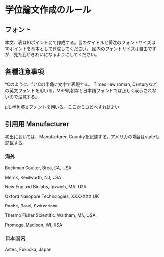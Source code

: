 # 学位論文作成のルール

## フォント
本文、表は10ポイントにて作成する。図のタイトルと脚注のフォントサイズは10ポイントを基本として作成してください。
図内のフォントサイズは自由ですが、見た目がきれいになるようにしてください。

## 各種注意事項

°Cのように、°とCの半角に文字で表現する。 
Times new roman, Centuryなどの英文フォントを用いる。MSP明朝など日本語フォントでは正しく表示されないので注意する。

μも半角英文フォントを用いる。ここからコピペすればよい

## 引用用 Manufacturer
初出においては、Manufacturer, Countryを記述する。アメリカの場合はstateも記載する。
### 海外
Beckman Coulter, Brea, CA, USA

Merck, Kenilworth, NJ, USA

New England Biolabs, Ipswich, MA, USA

Oxford Nanopore Technologies, XXXXXXX UK

Roche,  Basel,  Switzerland

Thermo Fisher Scientific, Waltham, MA, USA

Promega, Madison, WI, USA

### 日本国内
Astec, Fukuoka, Japan
